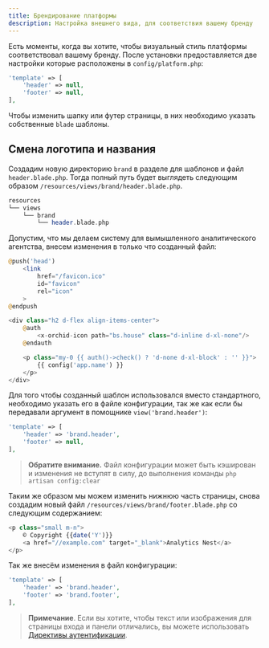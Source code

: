 ```yaml
---
title: Брендирование платформы
description: Настройка внешнего вида, для соответствия вашему бренду
---
```



Есть моменты, когда вы хотите, чтобы визуальный стиль платформы соответствовал вашему бренду.
После установки предоставляется две настройки которые расположены в `config/platform.php`:

```php
'template' => [
    'header' => null,
    'footer' => null,
],
```

Чтобы изменить шапку или футер страницы, в них необходимо указать собственные `blade` шаблоны.

## Смена логотипа и названия

Создадим новую директорию `brand` в разделе для шаблонов и файл `header.blade.php`.
Тогда полный путь будет выглядеть следующим образом `/resources/views/brand/header.blade.php`.

```php
resources          
└── views
    └── brand
        └── header.blade.php
```

Допустим, что мы делаем систему для вымышленного аналитического агентства, внесем изменения в только что созданный файл:

```php
@push('head')
    <link
        href="/favicon.ico"
        id="favicon"
        rel="icon"
    >
@endpush

<div class="h2 d-flex align-items-center">
    @auth
        <x-orchid-icon path="bs.house" class="d-inline d-xl-none"/>
    @endauth

    <p class="my-0 {{ auth()->check() ? 'd-none d-xl-block' : '' }}">
        {{ config('app.name') }}
    </p>
</div>
```

Для того чтобы созданный шаблон использовался вместо стандартного, необходимо указать его в файле конфигурации,
так же как если бы передавали аргумент в помощнике `view('brand.header')`:
  
```php
'template' => [
    'header' => 'brand.header',
    'footer' => null,
],
```

> **Обратите внимание.** Файл конфигурации может быть кэширован и изменения не вступят в силу, до выполнения команды `php artisan config:clear`

Таким же образом мы можем изменить нижнюю часть страницы, снова создадим новый файл `/resources/views/brand/footer.blade.php` со следующим содержанием:

```php
<p class="small m-n">
    © Copyright {{date('Y')}} 
    <a href="//example.com" target="_blank">Analytics Nest</a>
</p>
```

Так же внесём изменения в файл конфигурации:

```php
'template' => [
    'header' => 'brand.header',
    'footer' => 'brand.footer',
],
```

> **Примечание**.  Если вы хотите, чтобы текст или изображения для страницы входа и панели отличались, вы можете использовать [Директивы аутентификации](https://laravel.com/docs/blade#authentication-directives).
